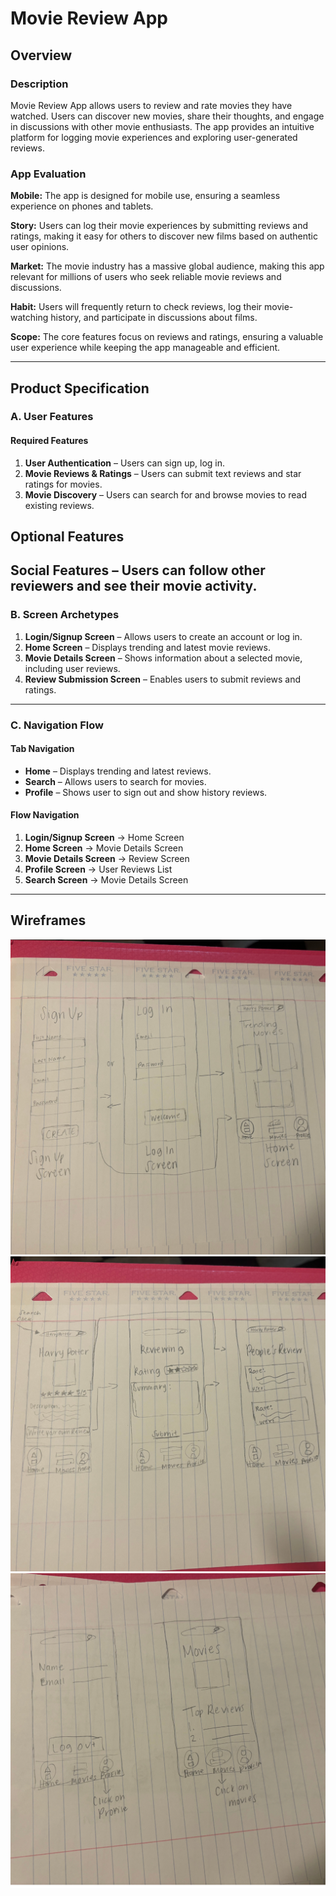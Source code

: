 # Movie Review App

## Overview
### Description
Movie Review App allows users to review and rate movies they have watched. Users can discover new movies, share their thoughts, and engage in discussions with other movie enthusiasts. The app provides an intuitive platform for logging movie experiences and exploring user-generated reviews.

### App Evaluation
**Mobile:** The app is designed for mobile use, ensuring a seamless experience on phones and tablets.

**Story:** Users can log their movie experiences by submitting reviews and ratings, making it easy for others to discover new films based on authentic user opinions.

**Market:** The movie industry has a massive global audience, making this app relevant for millions of users who seek reliable movie reviews and discussions.

**Habit:** Users will frequently return to check reviews, log their movie-watching history, and participate in discussions about films.

**Scope:** The core features focus on reviews and ratings, ensuring a valuable user experience while keeping the app manageable and efficient.

---

## Product Specification
### A. User Features
#### Required Features
1. **User Authentication** – Users can sign up, log in.
2. **Movie Reviews & Ratings** – Users can submit text reviews and star ratings for movies.
3. **Movie Discovery** – Users can search for and browse movies to read existing reviews.

## Optional Features

Social Features – Users can follow other reviewers and see their movie activity.
---

### B. Screen Archetypes
1. **Login/Signup Screen** – Allows users to create an account or log in.
2. **Home Screen** – Displays trending and latest movie reviews.
3. **Movie Details Screen** – Shows information about a selected movie, including user reviews.
4. **Review Submission Screen** – Enables users to submit reviews and ratings.

---

### C. Navigation Flow
#### **Tab Navigation**
- **Home** – Displays trending and latest reviews.
- **Search** – Allows users to search for movies.
- **Profile** – Shows user to sign out and show history reviews.

#### **Flow Navigation**
1. **Login/Signup Screen** → Home Screen
2. **Home Screen** → Movie Details Screen
3. **Movie Details Screen** → Review Screen
4. **Profile Screen** → User Reviews List
5. **Search Screen** → Movie Details Screen

---

## Wireframes
![alt-text](1.png)
![alt-text](2.png)
![alt-text](3.png)




